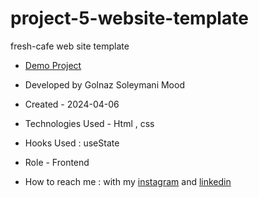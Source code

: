 # project-5-website-template
fresh-cafe web site template

- [Demo Project]()

- Developed by Golnaz Soleymani Mood

- Created - 2024-04-06

- Technologies Used - Html , css 

- Hooks Used : useState 

- Role - Frontend

- How to reach me : with my [instagram](https://www.instagram.com/Soleymani_golnaz_web) and [linkedin](https://www.linkedin.com/in/Golnaz-Soleymani-Mood)
